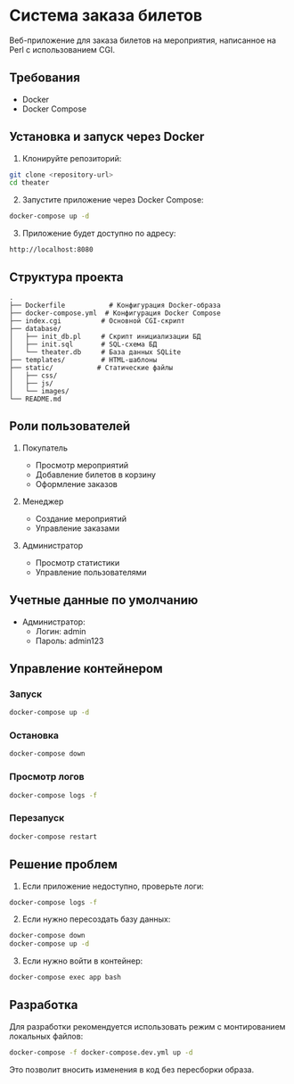 # Система заказа билетов

Веб-приложение для заказа билетов на мероприятия, написанное на Perl с использованием CGI.

## Требования

- Docker
- Docker Compose

## Установка и запуск через Docker

1. Клонируйте репозиторий:
```bash
git clone <repository-url>
cd theater
```

2. Запустите приложение через Docker Compose:
```bash
docker-compose up -d
```

3. Приложение будет доступно по адресу:
```
http://localhost:8080
```

## Структура проекта

```
.
├── Dockerfile           # Конфигурация Docker-образа
├── docker-compose.yml  # Конфигурация Docker Compose
├── index.cgi          # Основной CGI-скрипт
├── database/
│   ├── init_db.pl     # Скрипт инициализации БД
│   ├── init.sql       # SQL-схема БД
│   └── theater.db     # База данных SQLite
├── templates/         # HTML-шаблоны
├── static/           # Статические файлы
│   ├── css/
│   ├── js/
│   └── images/
└── README.md
```

## Роли пользователей

1. Покупатель
   - Просмотр мероприятий
   - Добавление билетов в корзину
   - Оформление заказов

2. Менеджер
   - Создание мероприятий
   - Управление заказами

3. Администратор
   - Просмотр статистики
   - Управление пользователями

## Учетные данные по умолчанию

- Администратор:
  - Логин: admin
  - Пароль: admin123

## Управление контейнером

### Запуск
```bash
docker-compose up -d
```

### Остановка
```bash
docker-compose down
```

### Просмотр логов
```bash
docker-compose logs -f
```

### Перезапуск
```bash
docker-compose restart
```

## Решение проблем

1. Если приложение недоступно, проверьте логи:
```bash
docker-compose logs -f
```

2. Если нужно пересоздать базу данных:
```bash
docker-compose down
docker-compose up -d
```

3. Если нужно войти в контейнер:
```bash
docker-compose exec app bash
```

## Разработка

Для разработки рекомендуется использовать режим с монтированием локальных файлов:

```bash
docker-compose -f docker-compose.dev.yml up -d
```

Это позволит вносить изменения в код без пересборки образа. 